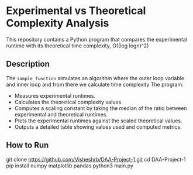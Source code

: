 # Experimental vs Theoretical Complexity Analysis

This repository contains a Python program that compares the experimental runtime  with its theoretical time complexity, O((log logn)^2)

## Description

The `sample_function` simulates an algorithm where the outer loop variable and inner loop and from there we calculate time complexity
The program:

- Measures experimental runtimes.
- Calculates the theoretical complexity values.
- Computes a scaling constant by taking the median of the ratio between experimental and theoretical runtimes.
- Plots the experimental runtimes against the scaled theoretical values.
- Outputs a detailed table showing values used and computed metrics.

## How to Run
git clone https://github.com/Visheshrb/DAA-Project-1.git
cd DAA-Project-1
pip install numpy matplotlib pandas
python3 main.py



